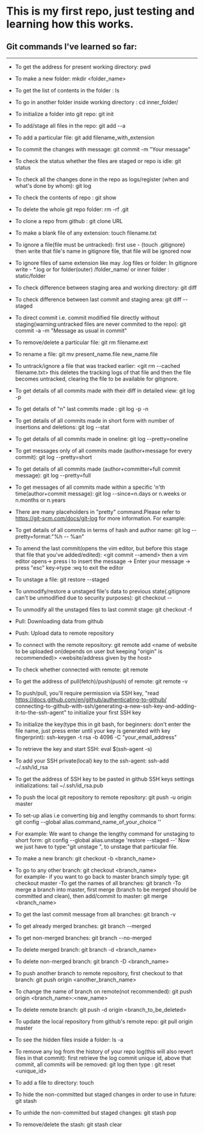 # This is my first repo, just testing and learning how this works.

## Git commands I've learned so far:
---

- To get the address for present working directory: pwd
- To make a new folder: mkdir <folder_name>
- To get the list of contents in the folder : ls
- To go in another folder inside working directory : cd inner_folder/
- To initialize a folder into git repo: git init
- To add/stage all files in the repo: git add --a
- To add a particular file: git add filename_with_extension
- To commit the changes with message: git commit -m "Your message"
- To check the status whether the files are staged or repo is idle: git status
- To check all the changes done in the repo as logs/register (when and what's done by whom): git log
- To check the contents of repo : git show
- To delete the whole git repo folder: rm -rf .git
- To clone a repo from github : git clone URL
- To make a blank file of any extension: touch filename.txt
- To ignore a file(file must be untracked): first use - {touch .gitignore} then write that file's name
   in gitignore file, that file will be ignored now
- To ignore files of same extension like may .log files or folder: In gitignore write - *.log or for 
   folder(outer) /folder_name/ or inner folder : static/folder
- To check difference between staging area and working directory: git diff
- To check difference between last commit and staging area: git diff --staged
- To direct commit i.e. commit modified file directly without staging(warning:untracked files are never
 	commited to the repo): git commit -a -m "Message as usual in commit"
- To remove/delete a particular file: git rm filename.ext
- To rename a file: git mv present_name.file new_name.file
- To untrack/ignore a file that was tracked earlier: <git rm --cached filename.txt> this deletes the 
   tracking logs of that file and then the file becomes untracked, clearing the file to be available for gitignore.
- To get details of all commits made with their diff in detailed view: git log -p
- To get details of "n" last commits made : git log -p -n 
- To get details of all commits made in short form with number of insertions and deletions: git log --stat
- To get details of all commits made in oneline: git log --pretty=oneline 
- To get messages only of all commits made (author+message for every commit): git log --pretty=short
- To get details of all commits made (author+committer+full commit message): git log --pretty=full
- To get messages of all commits made within a specific 'n'th time(author+commit message): git log --since=n.days or
 	n.weeks or n.months or n.years
- There are many placeholders in "pretty" command.Please refer to https://git-scm.com/docs/git-log for more information.
  For example:
- To get details of all commits in terms of hash and author name: git log --pretty=format:"%h -- %an"
- To amend the last commit(opens the vim editor, but before this stage that file that you've added/edited):
   <git commit --amend>
  then a vim editor opens-> press i to insert the message -> Enter your message ->
       press "esc" key->type :wq to exit the editor
- To unstage a file: git restore --staged <filename>
- To unmodify/restore a unstaged file's data to previous state(.gitignore can't be unmodified due to security purposes): 
    git checkout -- <filename>
- To unmodify all the unstaged files to last commit stage: git checkout -f

- Pull: Downloading data from github
- Push: Upload data to remote repository
- To connect with the remote repository: git remote add <name of website to be uploaded on(depends on user but keeping
      "origin" is recommended)> <website/address given by the host>
- To check whether connected with remote: git remote
- To get the address of pull(fetch)/push(push) of remote: git remote -v
- To push/pull, you'll require permission via SSH key, "read https://docs.github.com/en/github/authenticating-to-github/
	connecting-to-github-with-ssh/generating-a-new-ssh-key-and-adding-it-to-the-ssh-agent" to initialize your first SSH key
- To initialize the key(type this in git bash, for beginners: don't enter the file name, just press enter until your key is
 	generated with key fingerprint):  ssh-keygen -t rsa -b 4096 -C "your_email_address"
- To retrieve the key and start SSH: eval $(ssh-agent -s)
- To add your SSH private(local) key to the ssh-agent:  ssh-add ~/.ssh/id_rsa
- To get the address of SSH key to be pasted in github SSH keys settings initializations:  tail ~/.ssh/id_rsa.pub
- To push the local git repository to remote repository: git push -u origin master

- To set-up alias i.e converting big and lengthy commands to short forms:
 	git config --global alias.command_name_of_your_choice '<default command>'
- For example: We want to change the lengthy command for unstaging to short form:
 	git config --global alias.unstage 'restore --staged --'
     Now we just have to type:"git unstage <filename> ", to unstage that particular file.

- To make a new branch: git checkout -b <branch_name>
- To go to any other branch: git checkout <branch_name>  
 	for example- if you want to go back to master branch simply type: git checkout master
-To get the names of all branches: git branch
-To merge a branch into master, first merge (branch to be merged should be committed and clean),
 	then add/commit to master: git merge <branch_name>
- To get the last commit message from all branches: git branch -v
- To get already merged branches: git branch --merged
- To get non-merged branches: git branch --no-merged  
- To delete merged branch: git branch -d <branch_name>
- To delete non-merged branch: git branch -D <branch_name>
- To push another branch to remote repository, first checkout to that branch: git push origin <another_branch_name>
- To change the name of branch on remote(not recommended): git push origin <branch_name>:<new_name>
- To delete remote branch: git push -d origin <branch_to_be_deleted>

- To update the local repository from github's remote repo: git pull origin master
- To see the hidden files inside a folder: ls -a
- To remove any log from the history of your repo log(this will also revert files in that commit):
	first retrieve the log commit unique id, above that commit, all commits will be removed: git log
	then type : git reset <unique_id>
- To add a file to directory: touch <filename>
- To hide the non-committed but staged changes in order to use in future: git stash
- To unhide the non-committed but staged changes: git stash pop
- To remove/delete the stash: git stash clear
